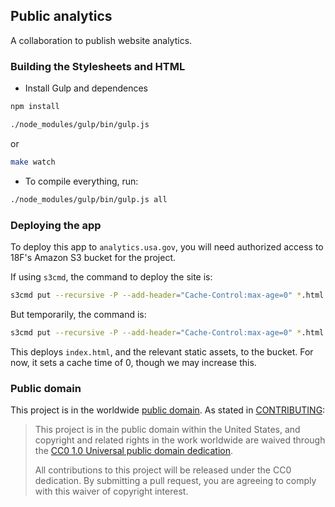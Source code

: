 ## Public analytics

A collaboration to publish website analytics.

### Building the Stylesheets and HTML

* Install Gulp and dependences

```bash
npm install
```

```bash
./node_modules/gulp/bin/gulp.js
```
or
```bash
make watch
```

* To compile everything, run:

```bash
./node_modules/gulp/bin/gulp.js all
```


### Deploying the app

To deploy this app to `analytics.usa.gov`, you will need authorized access to 18F's Amazon S3 bucket for the project.

If using `s3cmd`, the command to deploy the site is:

```bash
s3cmd put --recursive -P --add-header="Cache-Control:max-age=0" *.html images js css s3://18f-dap/
```

But temporarily, the command is:

```bash
s3cmd put --recursive -P --add-header="Cache-Control:max-age=0" *.html demo images js css s3://18f-dap/
```

This deploys `index.html`, and the relevant static assets, to the bucket. For now, it sets a cache time of 0, though we may increase this.

### Public domain

This project is in the worldwide [public domain](LICENSE.md). As stated in [CONTRIBUTING](CONTRIBUTING.md):

> This project is in the public domain within the United States, and copyright and related rights in the work worldwide are waived through the [CC0 1.0 Universal public domain dedication](https://creativecommons.org/publicdomain/zero/1.0/).
>
> All contributions to this project will be released under the CC0 dedication. By submitting a pull request, you are agreeing to comply with this waiver of copyright interest.

